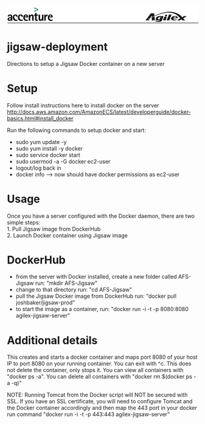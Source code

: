 ![alt tag](https://github.com/AccentureFed/18FRFQ-Response/raw/master/process-documentation/agile-process-photos/response-images/proposal-header.png)

# jigsaw-deployment
Directions to setup a Jigsaw Docker container on a new server

# Setup
Follow install instructions here to install docker on the server
http://docs.aws.amazon.com/AmazonECS/latest/developerguide/docker-basics.html#install_docker

Run the following commands to setup docker and start:
* sudo yum update -y
* sudo yum install -y docker 
* sudo service docker start
* sudo usermod -a -G docker ec2-user
* logout/log back in
* docker info --> now should have docker permissions as ec2-user

# Usage
  Once you have a server configured with the Docker daemon, there are two simple steps:  
    1.  Pull Jigsaw image from DockerHub  
    2.  Launch Docker container using Jigsaw image  
          
# DockerHub
* from the server with Docker installed, create a new folder called AFS-Jigsaw run: "mkdir AFS-Jigsaw"
* change to that directory run: "cd AFS-Jigsaw"
* pull the Jigsaw Docker image from DockerHub run: "docker pull joshbaker/jigsaw-prod"
* to start the image as a container, run: "docker run -i -t -p 8080:8080 agilex-jigsaw-server"
    
# Additional details
This creates and starts a docker container and maps port 8080 of your host IP to port 8080 on your
running container. You can exit with ^c. This does not delete the container, only 
stops it. You can view all containers with "docker ps -a". You can delete all 
containers with "docker rm $(docker ps -a -q)"

NOTE: Running Tomcat from the Docker script will NOT be secured with SSL.  If you have an SSL certificate, you will need to configure Tomcat and the Docker container accordingly and then map the 443 port in your docker run command "docker run -i -t -p 443:443 agilex-jigsaw-server"

